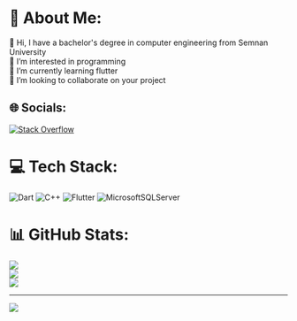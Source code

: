 # 💫 About Me:
👋 Hi, I have a bachelor's degree in computer engineering from Semnan University<br>👀 I’m interested in programming<br>🌱 I’m currently learning flutter<br>💞️ I’m looking to collaborate on your project<br>


## 🌐 Socials:
[![Stack Overflow](https://img.shields.io/badge/-Stackoverflow-FE7A16?logo=stack-overflow&logoColor=white)](https://stackoverflow.com/users/Zahraa) 

# 💻 Tech Stack:
![Dart](https://img.shields.io/badge/dart-%230175C2.svg?style=for-the-badge&logo=dart&logoColor=white) ![C++](https://img.shields.io/badge/c++-%2300599C.svg?style=for-the-badge&logo=c%2B%2B&logoColor=white) ![Flutter](https://img.shields.io/badge/Flutter-%2302569B.svg?style=for-the-badge&logo=Flutter&logoColor=white) ![MicrosoftSQLServer](https://img.shields.io/badge/Microsoft%20SQL%20Server-CC2927?style=for-the-badge&logo=microsoft%20sql%20server&logoColor=white)
# 📊 GitHub Stats:
![](https://github-readme-stats.vercel.app/api?username=zahraaapZ&theme=dark&hide_border=false&include_all_commits=false&count_private=false)<br/>
![](https://github-readme-streak-stats.herokuapp.com/?user=zahraaapZ&theme=dark&hide_border=false)<br/>
![](https://github-readme-stats.vercel.app/api/top-langs/?username=zahraaapZ&theme=dark&hide_border=false&include_all_commits=false&count_private=false&layout=compact)

---
[![](https://visitcount.itsvg.in/api?id=zahraaapZ&icon=0&color=0)](https://visitcount.itsvg.in)

<!-- Proudly created with GPRM ( https://gprm.itsvg.in ) -->
